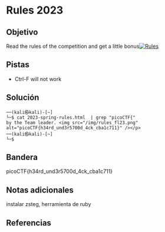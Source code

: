 # Rules 2023
## Objetivo
Read the rules of the competition and get a little bonus[![Rules](https://camo.githubusercontent.com/a88aa67bab08fc7ee98df87c0d79b814d4a13785be8ad6dbb58b90f554a29c31/68747470733a2f2f7069636f6374662e6f72672f636f6d7065746974696f6e732f323032332d737072696e672d72756c65732e68746d6c)](https://camo.githubusercontent.com/a88aa67bab08fc7ee98df87c0d79b814d4a13785be8ad6dbb58b90f554a29c31/68747470733a2f2f7069636f6374662e6f72672f636f6d7065746974696f6e732f323032332d737072696e672d72756c65732e68746d6c)
## Pistas
-   Ctrl-F will not work
## Solución
```
──(kali㉿kali)-[~]
└─$ cat 2023-spring-rules.html  | grep "picoCTF{"
by the Team leader. <img src="/img/rules_fl23.png" alt="picoCTF{h34rd_und3r5700d_4ck_cba1c711}" /></p>
──(kali㉿kali)-[~]
└─$
```

## Bandera
picoCTF{h34rd_und3r5700d_4ck_cba1c711}
## Notas adicionales
instalar zsteg, herramienta de ruby
## Referencias